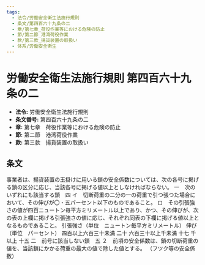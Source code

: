 ```yaml
---
tags:
  - 法令/労働安全衛生法施行規則
  - 条文/第四百六十九条の二
  - 章/第七章_荷役作業等における危険の防止
  - 節/第二節_港湾荷役作業
  - 款/第三款_揚貨装置の取扱い
  - 体系/労働安全衛生
---
```

# 労働安全衛生法施行規則 第四百六十九条の二

- **法令:** 労働安全衛生法施行規則
- **条文番号:** 第四百六十九条の二
- **章:** 第七章　荷役作業等における危険の防止
- **節:** 第二節　港湾荷役作業
- **款:** 第三款　揚貨装置の取扱い

## 条文
事業者は、揚貨装置の玉掛けに用いる鎖の安全係数については、次の各号に掲げる鎖の区分に応じ、当該各号に掲げる値以上としなければならない。
一　次のいずれにも該当する鎖　四
イ　切断荷重の二分の一の荷重で引つ張つた場合において、その伸びが〇・五パーセント以下のものであること。
ロ　その引張強さの値が四百ニュートン毎平方ミリメートル以上であり、かつ、その伸びが、次の表の上欄に掲げる引張強さの値に応じ、それぞれ同表の下欄に掲げる値以上となるものであること。
引張強さ（単位　ニュートン毎平方ミリメートル）	伸び（単位　パーセント）
四百以上六百三十未満	二十
六百三十以上千未満	十七
千以上	十五
二　前号に該当しない鎖　五
２　前項の安全係数は、鎖の切断荷重の値を、当該鎖にかかる荷重の最大の値で除した値とする。
（フツク等の安全係数）

